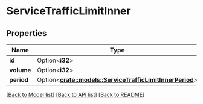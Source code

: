 # ServiceTrafficLimitInner

## Properties

Name | Type | Description | Notes
------------ | ------------- | ------------- | -------------
**id** | Option<**i32**> |  | [optional]
**volume** | Option<**i32**> |  | [optional]
**period** | Option<[**crate::models::ServiceTrafficLimitInnerPeriod**](Service_Traffic_Limit_inner_period.md)> |  | [optional]

[[Back to Model list]](../README.md#documentation-for-models) [[Back to API list]](../README.md#documentation-for-api-endpoints) [[Back to README]](../README.md)


